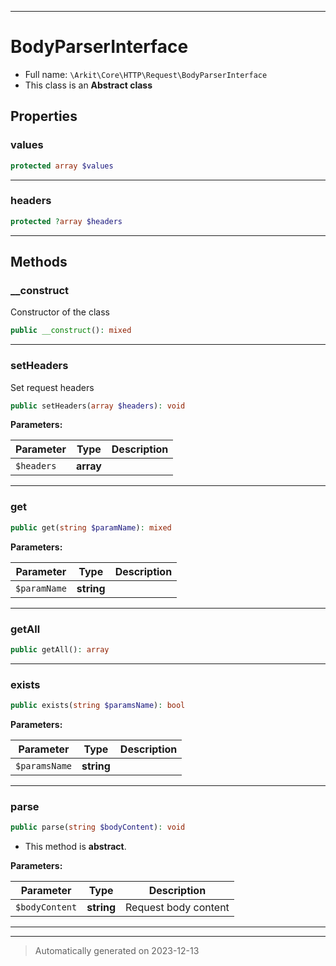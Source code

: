 ***

# BodyParserInterface





* Full name: `\Arkit\Core\HTTP\Request\BodyParserInterface`
* This class is an **Abstract class**



## Properties


### values



```php
protected array $values
```






***

### headers



```php
protected ?array $headers
```






***

## Methods


### __construct

Constructor of the class

```php
public __construct(): mixed
```












***

### setHeaders

Set request headers

```php
public setHeaders(array $headers): void
```








**Parameters:**

| Parameter | Type | Description |
|-----------|------|-------------|
| `$headers` | **array** |  |





***

### get



```php
public get(string $paramName): mixed
```








**Parameters:**

| Parameter | Type | Description |
|-----------|------|-------------|
| `$paramName` | **string** |  |





***

### getAll



```php
public getAll(): array
```












***

### exists



```php
public exists(string $paramsName): bool
```








**Parameters:**

| Parameter | Type | Description |
|-----------|------|-------------|
| `$paramsName` | **string** |  |





***

### parse



```php
public parse(string $bodyContent): void
```




* This method is **abstract**.



**Parameters:**

| Parameter | Type | Description |
|-----------|------|-------------|
| `$bodyContent` | **string** | Request body content |





***


***
> Automatically generated on 2023-12-13
